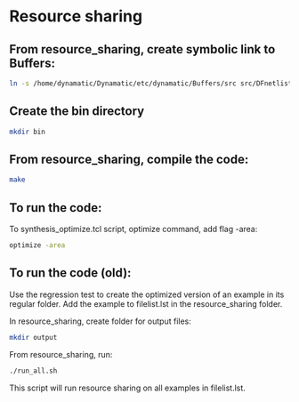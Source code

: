 # Resource sharing

## From resource_sharing, create symbolic link to Buffers:

```bash
ln -s /home/dynamatic/Dynamatic/etc/dynamatic/Buffers/src src/DFnetlist
```

## Create the bin directory

```bash
mkdir bin
```

## From resource_sharing, compile the code:

```bash
make
```
## To run the code:
To synthesis_optimize.tcl script, optimize command, add flag -area: 
```bash
optimize -area
```

## To run the code (old):

Use the regression test to create the optimized version of an example in its regular folder. 
Add the example to filelist.lst in the resource_sharing folder.

In resource_sharing, create folder for output files:

```bash
mkdir output
```
From resource_sharing, run: 

```bash
./run_all.sh
```

This script will run resource sharing on all examples in filelist.lst.
